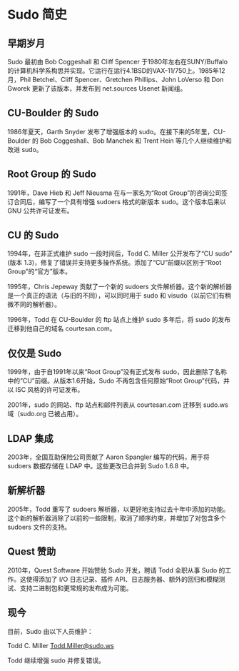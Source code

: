 # Sudo 简史

## 早期岁月

Sudo 最初由 Bob Coggeshall 和 Cliff Spencer 于1980年左右在SUNY/Buffalo的计算机科学系构思并实现。它运行在运行4.1BSD的VAX-11/750上。1985年12月，Phil Betchel、Cliff Spencer、Gretchen Phillips、John LoVerso 和 Don Gworek 更新了该版本，并发布到 net.sources Usenet 新闻组。

## CU-Boulder 的 Sudo

1986年夏天，Garth Snyder 发布了增强版本的 sudo。在接下来的5年里，CU-Boulder 的 Bob Coggeshall、Bob Manchek 和 Trent Hein 等几个人继续维护和改进 sudo。

## Root Group 的 Sudo

1991年，Dave Hieb 和 Jeff Nieusma 在与一家名为“Root Group”的咨询公司签订合同后，编写了一个具有增强 sudoers 格式的新版本 sudo。这个版本后来以 GNU 公共许可证发布。

## CU 的 Sudo

1994年，在非正式维护 sudo 一段时间后，Todd C. Miller 公开发布了“CU sudo” (版本 1.3)，修复了错误并支持更多操作系统。添加了“CU”前缀以区别于“Root Group”的“官方”版本。

1995年，Chris Jepeway 贡献了一个新的 sudoers 文件解析器。这个新的解析器是一个真正的语法（与旧的不同），可以同时用于 sudo 和 visudo（以前它们有稍微不同的解析器）。

1996年，Todd 在 CU-Boulder 的 ftp 站点上维护 sudo 多年后，将 sudo 的发布迁移到他自己的域名 courtesan.com。

## 仅仅是 Sudo

1999年，由于自1991年以来“Root Group”没有正式发布 sudo，因此删除了名称中的“CU”前缀。从版本1.6开始，Sudo 不再包含任何原始“Root Group”代码，并以 ISC 风格的许可证发布。

2001年，sudo 的网站、ftp 站点和邮件列表从 courtesan.com 迁移到 sudo.ws 域（sudo.org 已被占用）。

## LDAP 集成

2003年，全国互助保险公司贡献了 Aaron Spangler 编写的代码，用于将 sudoers 数据存储在 LDAP 中。这些更改已合并到 Sudo 1.6.8 中。

## 新解析器

2005年，Todd 重写了 sudoers 解析器，以更好地支持过去十年中添加的功能。这个新的解析器消除了以前的一些限制，取消了顺序约束，并增加了对包含多个 sudoers 文件的支持。

## Quest 赞助

2010年，Quest Software 开始赞助 Sudo 开发，聘请 Todd 全职从事 Sudo 的工作。这使得添加了 I/O 日志记录、插件 API、日志服务器、额外的回归和模糊测试、支持二进制包和更常规的发布成为可能。

## 现今

目前，Sudo 由以下人员维护：

Todd C. Miller <Todd.Miller@sudo.ws>

Todd 继续增强 sudo 并修复错误。
